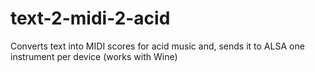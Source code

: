 # text-2-midi-2-acid
Converts text into MIDI scores for acid music and, sends it to ALSA one instrument per device (works with Wine)
